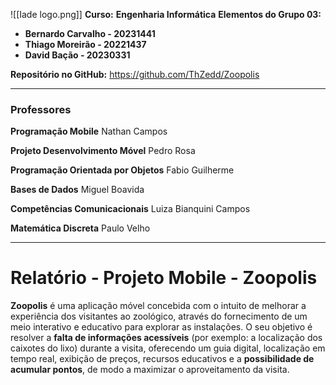 ![[Iade logo.png]]
**Curso:** **Engenharia Informática** 
**Elementos do Grupo 03:**
- **Bernardo Carvalho - 20231441**
- **Thiago Moreirão - 20221437**
- **David Bação - 20230331** 

**Repositório no GitHub:** https://github.com/ThZedd/Zoopolis

---
### **Professores**

**Programação Mobile** 
Nathan Campos 

**Projeto Desenvolvimento Móvel** 
Pedro Rosa

**Programação Orientada por Objetos** 
Fabio Guilherme 

**Bases de Dados** 
Miguel Boavida

**Competências Comunicacionais** 
Luiza Bianquini Campos

**Matemática Discreta** 
Paulo Velho


---
# Relatório - Projeto Mobile - Zoopolis


**Zoopolis** é uma aplicação móvel concebida com o intuito de melhorar a experiência dos visitantes ao zoológico, através do fornecimento de um meio interativo e educativo para explorar as instalações. O seu objetivo é resolver a **falta de informações acessíveis** (por exemplo: a localização dos caixotes do lixo) durante a visita, oferecendo um guia digital, localização em tempo real, exibição de preços, recursos educativos e a **possibilidade de acumular pontos**, de modo a maximizar o aproveitamento da visita. 



